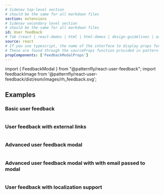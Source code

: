 ```yaml
---
# Sidenav top-level section
# should be the same for all markdown files
section: extensions
# Sidenav secondary level section
# should be the same for all markdown files
id: User feedback
# Tab (react | react-demos | html | html-demos | design-guidelines | accessibility)
source: react
# If you use typescript, the name of the interface to display props for
# These are found through the sourceProps function provided in patternfly-docs.source.js
propComponents: ['FeedbackModalProps']
---
```


import { FeedbackModal } from "@patternfly/react-user-feedback";
import feedbackImage from '@patternfly/react-user-feedback/dist/esm/images/rh_feedback.svg';

## Examples

### Basic user feedback 

```js file="./Basic.tsx"

```

###  User feedback with external links

```js file="./URL.tsx"

```

### Advanced user feedback modal

```js file="./Advanced.tsx"

```

### Advanced user feedback modal with with email passed to modal

```js file="./AdvancedStaticEmail.tsx"

```

### User feedback with localization support

```js file="./i18n.tsx"

```

